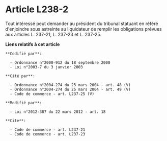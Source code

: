# Article L238-2

Tout intéressé peut demander au président du tribunal statuant en référé d'enjoindre sous astreinte au liquidateur de remplir
les obligations prévues aux articles L. 237-21, L. 237-23 et L. 237-25.

**Liens relatifs à cet article**

	**Codifié par**:

	  - Ordonnance n°2000-912 du 18 septembre 2000
	  - Loi n°2003-7 du 3 janvier 2003

	**Cité par**:

	  - Ordonnance n°2004-274 du 25 mars 2004 - art. 48 (V)
	  - Ordonnance n°2004-274 du 25 mars 2004 - art. 49 (V)
	  - Code de commerce - art. L237-25 (V)

	**Modifié par**:

	  - Loi n°2012-387 du 22 mars 2012 - art. 18

	**Cite**:

	  - Code de commerce - art. L237-21
	  - Code de commerce - art. L237-23
